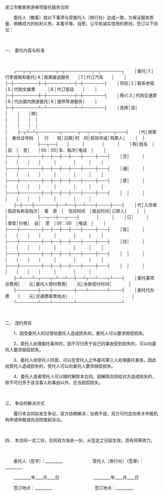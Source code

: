 



吴江市散客旅游单项委托服务合同



 

　　委托人（散客）就以下事项与受委托人（旅行社）达成一致，为保证服务质量，明确双方的权利义务，本着平等、自愿、公平和诚实信用的原则，签订以下协议：

　　

一、
委托内容与标准

　　


　　┌──┬─┬────────┬─┬─────────┬─┬───────┐
　　│委托│1.│行李提取和委托│4.│抵离接送服务　　│7.│代订汽车　　│
　　│　　├─┼────────┼─┼─────────┼─┼───────┤
　　│项目│2.│联系参观　　　│5.│代购文娱票　　　│8.│代订饭店　　│
　　│　　├─┼────────┼─┼─────────┼─┼───────┤
　　│用√│3.│代购交通票　　│6.│代办国内旅游委托│9.│提供导游服务│
　　│　　├─┼────────┴─┴─────────┴─┴───────┤
　　│选择│说│　　　　　　　　　　　　　　　　　　　　　　　　　　　　　　│
　　│　　│明│　　　　　　　　　　　　　　　　　　　　　　　　　　　　　　│
　　│　　│　│　　　　　　　　　　　　　　　　　　　　　　　　　　　　　　│
　　│　　│　│　　　　　　　　　　　　　　　　　　　　　　　　　　　　　　│
　　├─┬┴─┴┬───────┬─────┬──┬───┬────┬───┤
　　│代│旅客　│　身份证号码　│　行　　程│日期│时　间│航班号或│购票人│
　　│　│　　　│　　　　　　　├──┬──┤　　│　　　│　　　　│　　　│
　　│购│姓名　│　　　　　　　│自　│　至│　　│00：00│车、船次│电话　│
　　│　├───┼───────┼──┼──┼──┼───┼────┼───┤
　　│交│　　　│　　　　　　　│　　│　　│　　│　　　│　　　　│　　　│
　　│　├───┼───────┼──┼──┼──┼───┼────┼───┤
　　│通│　　　│　　　　　　　│　　│　　│　　│　　　│　　　　│　　　│
　　│　├───┼───────┼──┼──┼──┼───┼────┼───┤
　　│票│　　　│　　　　　　　│　　│　　│　　│　　　│　　　　│　　　│
　　│　├───┼───────┼──┼──┼──┼───┼────┼───┤
　　│　│　　　│　　　　　　　│　　│　　│　　│　　　│　　　　│　　　│
　　├─┼───┼───────┼──┴──┼──┴───┼────┼───┤
　　│代│入住者│饭店名称及档次│　客　房　│　住店时间　│抵达时间│订房人│
　　│　│　　　│　　　　　　　├──┬──┼──┬───┤　　　　│　　　│
　　│订│　　　│　　　　　　　│类型│价格│　自│　至　│00：00　│电话　│
　　│　├───┼───────┼──┼──┼──┼───┼────┼───┤
　　│饭│　　　│　　　　　　　│　　│　　│　　│　　　│　　　　│　　　│
　　│　├───┼───────┼──┼──┼──┼───┼────┼───┤
　　│店│　　　│　　　　　　　│　　│　　│　　│　　　│　　　　│　　　│
　　│　├───┼───────┼──┼──┼──┼───┼────┼───┤
　　│　│　　　│　　　　　　　│　　│　　│　　│　　　│　　　　│　　　│
　　│　├───┼───────┼──┼──┼──┼───┼────┼───┤
　　│　│　　　│　　　　　　　│　　│　　│　　│　　　│　　　　│　　　│
　　├─┴───┴─┬───┬─┴──┴──┼──┴┬──┴───┬┴───┤
　　│委托事项总费用│　　元│委托人预付费用│　　元│余款偿付时间│　　　　│
　　├───────┼───┼───────┼───┴──────┴────┤
　　│委托代办费　　│　　元│交通票取票地点│　　　　　　　　　　　　　　　│
　　└───────┴───┴───────┴───────────────┘
　　


　　

二、
违约责任

　　1、因受委托人的过错给委托人造成损失的，委托人可以要求赔偿损失。

　　2、受托人处理委托事务时，因不可归责于自己的事由受到损失的，可以向委托人要求赔偿损失。

　　3、委托人经受托人同意，可以在受托人之外委托第三人处理委托事务。因此给受托人造成损失的，受托人可以向委托人要求赔偿损失。

　　4、委托人或者受托人可以随时解除本合同。因解除合同给对方造成损失的，除不可归责于该当事人的事由以外，应当赔偿损失。

　　

三、
争议的解决方式

　　履行本合同如发生争议，双方协商解决；协商不成，双方可约定向有关仲裁机构申请仲裁或向法院提起诉讼。

　　

四、
本合同一式二份，合同双方各执一份，从签定之日起生效，具有同等效力。

　　　　

　　委托人（签字）：_________　　　　　　　受托人（旅行社）（签章）：_________　　

　　_________年____月____日　　　　　　　　_________年____月____日　　

　　签订地点：_________　　　　　　　　　　签订地点：_________